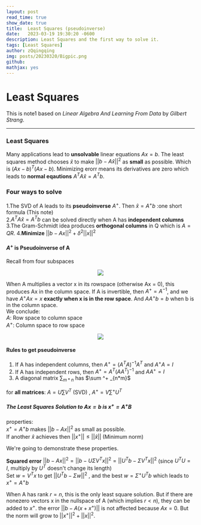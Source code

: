 ```yaml
---
layout: post
read_time: true
show_date: true
title:  Least Squares (pseudoinverse)
date:   2023-03-19 19:30:20 -0600
description: Least Squares and the first way to solve it.
tags: [Least Squares]
author: zQqingqing
img: posts/20230320/Bigpic.png 
github:  
mathjax: yes
---
```

# Least Squares

This is note1 based on  *Linear Algebra And Learning From Data* by *Gilbert Strang*.

---

### Least Squares
Many applications lead to **unsolvable** linear equations $Ax=b$. The least squares method chooses $\hat x$ to make $||b-A\hat x||^2$ as **small** as possible.    Which is $(Ax-b)^T(Ax-b)$. Minimizing erorr means its derivatives are zero which leads to **normal eqautions** $A^TA\hat x=A^Tb$.   

### Four ways to solve  
1.The SVD of A leads to its **pseudoinverse** $A^+$. Then $\hat x = A^+b$ :one short formula (This note)  
2.$A^TA\hat x=A^Tb$ can be solved directly when A has **independent columns**  
3.The Gram-Schmidt idea produces **orthogonal columns** in Q which is $A=QR$.
4.**Minimize** $||b-Ax||^2 + \delta^2||x||^2$ 
#### $A^+$ is Pseudoinverse of A

Recall from four subspaces
<center><img src='./assets/img/posts/20230320/foursubspaces.png'></center>

When A multiplies a vector x in its rowspace (otherwise Ax = 0), this produces Ax in the column space. If A is invertible, then $A^+ =A^{-1}$, and we have $A^+Ax=x$ **exactly when x is in the row space**. And $AA^+b=b$ when b is in the column space.  
We conclude:  
$A$: Row space to column space  
$A^+$: Column space to row space  
<center><img src='./assets/img/posts/20230320/A.png'></center>

#### Rules to get pseudoinverse
1. If A has independent columns, then $A^+=(A^TA)^{-1}A^T$ and $A^+A=I$
2. If A has independent rows, then $A^+=A^T(AA^T)^{-1}$ and $AA^+=I$
3. A diagonal matrix $\sum_{m*n}$ has $\sum ^+ _{n*m}$  

for **all matrices**: $A=U\sum V^T$ (SVD) , $A^+=V\sum^+U^T$

##### The Least Squares Solution to $Ax=b$ is $x^+ = A^+B$  
properties:  
$x^+=A^+b$ makes $||b-Ax||^2$ as small as possible.  
If another $\hat x$ achieves then $||x^+||\le||\hat x||$ (Minimum norm)

We're going to demonstrate these properties.  

**Squared error** 
$||b-Ax||^2=||b-U\Sigma V^Tx||^2=||U^Tb-\Sigma V^Tx||^2$ (since $U^TU=I$, multiply by $U^T$ doesn't change its length)  
Set $w=V^Tx$ to get $||U^Tb-\Sigma w||^2$ , and the best $w=\Sigma ^+U^T b$ which leads to $x^+ = A^+b$  

When A has rank $r=n$, this is the only least square solution. But if there are nonezero vectors x in the nullspace of A (which implies $r < n$), they can be added to $x^+$. the error $||b-A(x+x^+)||$ is not affected because $Ax = 0$. But the norm will grow to $||x^+||^2+||x||^2$.  




